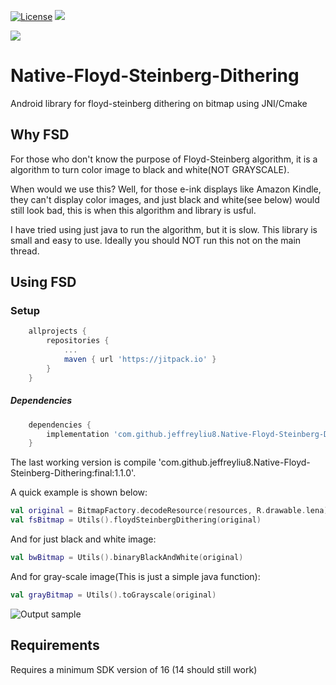 [![License](https://img.shields.io/badge/license-Apache%202-blue.svg)](https://www.apache.org/licenses/LICENSE-2.0)
[![](https://jitpack.io/v/jeffreyliu8/Native-Floyd-Steinberg-Dithering.svg)](https://jitpack.io/#jeffreyliu8/Native-Floyd-Steinberg-Dithering)

[![](https://www.buymeacoffee.com/assets/img/custom_images/orange_img.png)](https://www.buymeacoffee.com/jeffliu)

# Native-Floyd-Steinberg-Dithering
Android library for floyd-steinberg dithering on bitmap using JNI/Cmake

Why FSD
----------------
For those who don't know the purpose of Floyd-Steinberg algorithm, it is a algorithm to turn color image to black and white(NOT GRAYSCALE). 

When would we use this? Well, for those e-ink displays like Amazon Kindle, they can't display color images, and just black and white(see below) would still look bad, this is when this algorithm and library is usful.

I have tried using just java to run the algorithm, but it is slow.
This library is small and easy to use. Ideally you should NOT run this not on the main thread.

Using FSD
----------------

### Setup
```groovy
	allprojects {
		repositories {
			...
			maven { url 'https://jitpack.io' }
		}
	}
```


##### Dependencies
```groovy
	dependencies {
		implementation 'com.github.jeffreyliu8.Native-Floyd-Steinberg-Dithering:final:1.1.1'
	}
```

The last working version is compile 'com.github.jeffreyliu8.Native-Floyd-Steinberg-Dithering:final:1.1.0'.

A quick example is shown below:

```kotlin
val original = BitmapFactory.decodeResource(resources, R.drawable.lena)
val fsBitmap = Utils().floydSteinbergDithering(original)
```

And for just black and white image:
```kotlin
val bwBitmap = Utils().binaryBlackAndWhite(original)
```

And for gray-scale image(This is just a simple java function):
```kotlin
val grayBitmap = Utils().toGrayscale(original)
```

![Output sample](https://github.com/jeffreyliu8/Native-Floyd-Steinberg-Dithering/blob/master/screenshot.png)

Requirements
--------------
Requires a minimum SDK version of 16 (14 should still work)
